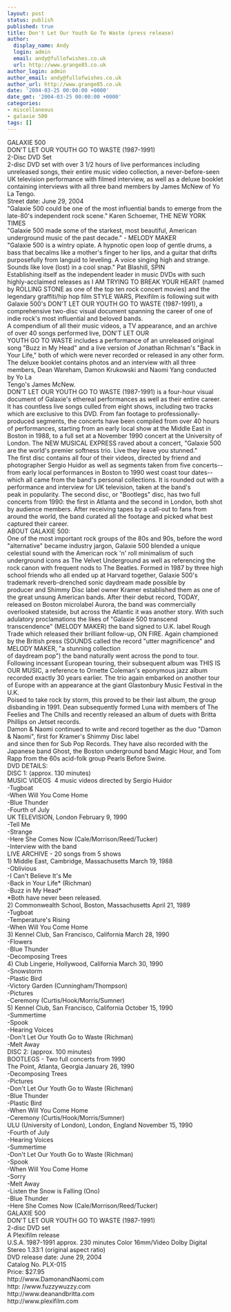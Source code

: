 ```yaml
---
layout: post
status: publish
published: true
title: Don't Let Our Youth Go To Waste (press release)
author:
  display_name: Andy
  login: admin
  email: andy@fullofwishes.co.uk
  url: http://www.grange85.co.uk
author_login: admin
author_email: andy@fullofwishes.co.uk
author_url: http://www.grange85.co.uk
date: '2004-03-25 00:00:00 +0000'
date_gmt: '2004-03-25 00:00:00 +0000'
categories:
- miscellaneous
- galaxie 500
tags: []
---
```

<p>GALAXIE 500 <br />DON'T LET OUR YOUTH GO TO WASTE (1987-1991)<br />2-Disc DVD Set <br />2-disc DVD set with over 3 1/2 hours of live performances including unreleased songs, their entire music video collection, a never-before-seen UK television performance with filmed interview, as well as a deluxe booklet containing interviews with all three band members by James McNew of Yo La Tengo.<br />Street date: June 29, 2004<br />"Galaxie 500 could be one of the most influential bands to emerge from the late-80's independent rock scene." Karen Schoemer, THE NEW YORK TIMES<br />"Galaxie 500 made some of the starkest, most beautiful, American underground music of the past decade."  - MELODY MAKER<br />"Galaxie 500 is a wintry opiate. A hypnotic open loop of gentle drums, a bass that becalms like a mother's finger to her lips, and a guitar that drifts purposefully from languid to leveling. A voice singing high and strange. Sounds like love  (lost) in a cool snap." Pat Blashill, SPIN<br />Establishing itself as the independent leader in music DVDs with such highly-acclaimed releases as I AM TRYING TO BREAK YOUR HEART (named by ROLLING STONE as one of the top ten rock concert movies) and the legendary graffiti/hip hop film STYLE WARS, Plexifilm is following suit with Galaxie 500's DON'T LET OUR YOUTH GO TO WASTE (1987-1991), a comprehensive two-disc visual document spanning the career of one of indie rock's most influential and beloved bands. <br />A compendium of all their music videos, a TV appearance, and an archive of over 40 songs performed live, DON'T LET OUR<br />YOUTH GO TO WASTE includes a performance of an unreleased original song "Buzz in My Head" and a live version of Jonathan Richman's "Back in Your Life," both of which were never recorded or released in any other form. The deluxe booklet contains photos and an interview with all three members, Dean Wareham, Damon Krukowski and Naomi Yang conducted by Yo La<br />Tengo's James McNew.<br />DON'T LET OUR YOUTH GO TO WASTE (1987-1991) is a four-hour visual document of Galaxie's ethereal performances as well as their entire career. It has countless live songs culled from eight shows, including two tracks which are exclusive to this DVD. From fan footage to professionally-produced segments, the concerts have been compiled from over 40 hours of performances, starting from an early local show at the Middle East in Boston in 1988, to a full set at a November 1990 concert at the University of London. The NEW MUSICAL EXPRESS raved about a concert, "Galaxie 500 are the world's premier softness trio. Live they leave you stunned."<br />The first disc contains all four of their videos, directed by friend and photographer Sergio Huidor as well as segments taken from five concerts--from early local performances in Boston to 1990 west coast tour dates--which all came from the band's personal collections. It is rounded out with a performance and interview for UK television, taken at the band's<br />peak in popularity. The second disc, or "Bootlegs" disc, has two full concerts from 1990: the first in Atlanta and the second in London, both shot by audience members. After receiving tapes by a call-out to fans from around the world, the band curated all the footage and picked what best captured their career.<br />ABOUT GALAXIE 500:<br />One of the most important rock groups of the 80s and 90s, before the word "alternative" became industry jargon, Galaxie 500 blended a unique celestial sound with the American rock 'n' roll minimalism of such underground icons as The Velvet Underground as well as referencing the rock canon with frequent nods to The Beatles. Formed in 1987 by three high school friends who all ended up at Harvard together, Galaxie 500's trademark reverb-drenched sonic daydream made possible by<br />producer and Shimmy Disc label owner Kramer established them as one of the great unsung American bands. After their debut record, TODAY, released on Boston microlabel Aurora, the band was commercially overlooked stateside, but across the Atlantic it was another story. With such adulatory proclamations the likes of "Galaxie 500 transcend transcendence" (MELODY MAKER) the band signed to U.K. label Rough Trade which released their brilliant follow-up, ON FIRE. Again championed by the British press (SOUNDS called the record "utter magnificence" and MELODY MAKER, "a stunning collection<br />of daydream pop") the band naturally went across the pond to tour. Following incessant European touring, their subsequent album was THIS IS OUR MUSIC, a reference to Ornette Coleman's eponymous jazz album recorded exactly 30 years earlier. The trio again embarked on another tour of Europe with an appearance at the giant Glastonbury Music Festival in the U.K. <br />Poised to take rock by storm, this proved to be their last album, the group disbanding in 1991. Dean subsequently formed Luna with members of The Feelies and The Chills and recently released an album of duets with Britta Phillips on Jetset records. <br />Damon & Naomi continued to write and record together as the duo "Damon & Naomi", first for Kramer's Shimmy Disc label<br />and since then for Sub Pop Records. They have also recorded with the Japanese band Ghost, the Boston underground band Magic Hour, and Tom Rapp from the 60s acid-folk group Pearls Before Swine.<br />DVD DETAILS:<br />DISC 1: (approx. 130 minutes)<br />MUSIC VIDEOS ­ 4 music videos directed by Sergio Huidor<br />-Tugboat<br />-When Will You Come Home<br />-Blue Thunder<br />-Fourth of July<br />UK TELEVISION, London February 9, 1990<br />-Tell Me <br />-Strange <br />-Here She Comes Now (Cale/Morrison/Reed/Tucker)<br />-Interview with the band<br />LIVE ARCHIVE - 20 songs from 5 shows <br />1) Middle East, Cambridge, Massachusetts March 19, 1988 <br />-Oblivious<br />-I Can't Believe It's Me<br />-Back in Your Life* (Richman)<br />-Buzz in My Head*<br />	*Both have never been released.<br />2) Commonwealth School, Boston, Massachusetts April 21, 1989 <br />-Tugboat<br />-Temperature's Rising<br />-When Will You Come Home<br />3) Kennel Club, San Francisco, California March 28, 1990 <br />-Flowers<br />-Blue Thunder<br />-Decomposing Trees<br />4) Club Lingerie, Hollywood, California March 30, 1990 <br />-Snowstorm<br />-Plastic Bird<br />-Victory Garden (Cunningham/Thompson)<br />-Pictures<br />-Ceremony (Curtis/Hook/Morris/Sumner)<br />5) Kennel Club, San Francisco, California October 15, 1990 <br />-Summertime<br />-Spook<br />-Hearing Voices<br />-Don't Let Our Youth Go to Waste (Richman)<br />-Melt Away<br />DISC 2: (approx. 100 minutes)<br />BOOTLEGS - Two full concerts from 1990<br />The Point, Atlanta, Georgia January 26, 1990<br />-Decomposing Trees<br />-Pictures<br />-Don't Let Our Youth Go to Waste (Richman)<br />-Blue Thunder<br />-Plastic Bird  <br />-When Will You Come Home<br />-Ceremony (Curtis/Hook/Morris/Sumner)<br />ULU (University of London), London, England November 15, 1990<br />-Fourth of July<br />-Hearing Voices<br />-Summertime<br />-Don't Let Our Youth Go to Waste (Richman)<br />-Spook<br />-When Will You Come Home<br />-Sorry<br />-Melt Away<br />-Listen the Snow is Falling (Ono)<br />-Blue Thunder<br />-Here She Comes Now (Cale/Morrison/Reed/Tucker)<br />GALAXIE 500 <br />DON'T LET OUR YOUTH GO TO WASTE (1987-1991)<br />2-disc DVD set <br />A Plexifilm release<br />U.S.A.  1987-1991  approx. 230 minutes  Color  16mm/Video  Dolby Digital Stereo  1.33:1 (original aspect ratio)<br />DVD release date: June 29, 2004<br />Catalog No. PLX-015<br />Price: $27.95<br />http://www.DamonandNaomi.com<br />http: //www.fuzzywuzzy.com<br />http://www.deanandbritta.com<br />http://www.plexifilm.com</p>
